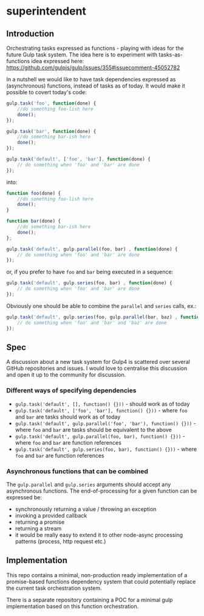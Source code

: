 superintendent
==============

## Introduction

Orchestrating tasks expressed as functions - playing with ideas for the future Gulp task system. The idea here is to
experiment with tasks-as-functions idea expressed here: https://github.com/gulpjs/gulp/issues/355#issuecomment-45052782

In a nutshell we would like to have task dependencies expressed as (asynchronous) functions, instead of tasks as of today.
It would make it possible to covert today's code:

```javascript
gulp.task('foo', function(done) {
    //do something foo-lish here
    done();
});

gulp.task('bar', function(done) {
    //do something bar-ish here
    done();
});

gulp.task('default', ['foo', 'bar'], function(done) {
    // do something when 'foo' and 'bar' are done
});
```

into:

```javascript
function foo(done) {
    //do something foo-lish here
    done();
}

function bar(done) {
    //do something bar-ish here
    done();
};

gulp.task('default', gulp.parallel(foo, bar) , function(done) {
    // do something when 'foo' and 'bar' are done
});
```

or, if you prefer to have `foo` and `bar` being executed in a sequence:

```javascript
gulp.task('default', gulp.series(foo, bar) , function(done) {
    // do something when 'foo' and 'bar' are done
});
```

Obviously one should be able to combine the `parallel` and `series` calls, ex.:

```javascript
gulp.task('default', gulp.series(foo, gulp.parallel(bar, baz) , function(done) {
    // do something when 'foo' and 'bar' and 'baz' are done
});
```

## Spec

A discussion about a new task system for Gulp4 is scattered over several GitHub repositories and issues. I would love to
centralise this discussion and open it up to the community for discussion.

### Different ways of specifying dependencies

* `gulp.task('default', [], function() {}))` - should work as of today
* `gulp.task('default', ['foo', 'bar'], function() {}))` - where `foo` and `bar` are tasks should work as of today
* `gulp.task('default', gulp.parallel('foo', 'bar'), function() {}))` - where `foo` and `bar` are tasks should be equivalent to the above
* `gulp.task('default', gulp.parallel(foo, bar), function() {}))` - where `foo` and `bar` are function references
* `gulp.task('default', gulp.series(foo, bar), function() {}))` - where `foo` and `bar` are function references

### Asynchronous functions that can be combined

The `gulp.parallel` and `gulp.series` arguments should accept any asynchronous functions. The end-of-processing for a
 given function can be expressed be:
 * synchronously returning a value / throwing an exception
 * invoking a provided callback
 * returning a promise
 * returning a stream
 * it would be really easy to extend it to other node-async processing patterns (process, http request etc.)

## Implementation

This repo contains a minimal, non-production ready implementation of a promise-based functions dependency system that
could potentially replace the current task orchestration system.

There is a separate repository containing a POC for a minimal gulp implementation based on this function orchestration.